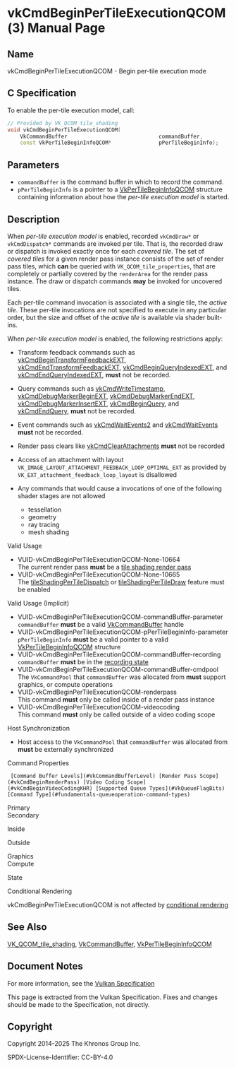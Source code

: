 # vkCmdBeginPerTileExecutionQCOM(3) Manual Page

## Name

vkCmdBeginPerTileExecutionQCOM - Begin per-tile execution mode



## [](#_c_specification)C Specification

To enable the per-tile execution model, call:

```c++
// Provided by VK_QCOM_tile_shading
void vkCmdBeginPerTileExecutionQCOM(
    VkCommandBuffer                             commandBuffer,
    const VkPerTileBeginInfoQCOM*               pPerTileBeginInfo);
```

## [](#_parameters)Parameters

- `commandBuffer` is the command buffer in which to record the command.
- `pPerTileBeginInfo` is a pointer to a [VkPerTileBeginInfoQCOM](https://registry.khronos.org/vulkan/specs/latest/man/html/VkPerTileBeginInfoQCOM.html) structure containing information about how the *per-tile execution model* is started.

## [](#_description)Description

When *per-tile execution model* is enabled, recorded `vkCmdDraw*` or `vkCmdDispatch*` commands are invoked per tile. That is, the recorded draw or dispatch is invoked exactly once for each *covered tile*. The set of *covered tiles* for a given render pass instance consists of the set of render pass tiles, which **can** be queried with `VK_QCOM_tile_properties`, that are completely or partially covered by the `renderArea` for the render pass instance. The draw or dispatch commands **may** be invoked for uncovered tiles.

Each per-tile command invocation is associated with a single tile, the *active tile*. These per-tile invocations are not specified to execute in any particular order, but the size and offset of the *active tile* is available via shader built-ins.

When *per-tile execution model* is enabled, the following restrictions apply:

- Transform feedback commands such as [vkCmdBeginTransformFeedbackEXT](https://registry.khronos.org/vulkan/specs/latest/man/html/vkCmdBeginTransformFeedbackEXT.html), [vkCmdEndTransformFeedbackEXT](https://registry.khronos.org/vulkan/specs/latest/man/html/vkCmdEndTransformFeedbackEXT.html), [vkCmdBeginQueryIndexedEXT](https://registry.khronos.org/vulkan/specs/latest/man/html/vkCmdBeginQueryIndexedEXT.html), and [vkCmdEndQueryIndexedEXT](https://registry.khronos.org/vulkan/specs/latest/man/html/vkCmdEndQueryIndexedEXT.html), **must** not be recorded.
- Query commands such as [vkCmdWriteTimestamp](https://registry.khronos.org/vulkan/specs/latest/man/html/vkCmdWriteTimestamp.html), [vkCmdDebugMarkerBeginEXT](https://registry.khronos.org/vulkan/specs/latest/man/html/vkCmdDebugMarkerBeginEXT.html), [vkCmdDebugMarkerEndEXT](https://registry.khronos.org/vulkan/specs/latest/man/html/vkCmdDebugMarkerEndEXT.html), [vkCmdDebugMarkerInsertEXT](https://registry.khronos.org/vulkan/specs/latest/man/html/vkCmdDebugMarkerInsertEXT.html), [vkCmdBeginQuery](https://registry.khronos.org/vulkan/specs/latest/man/html/vkCmdBeginQuery.html), and [vkCmdEndQuery](https://registry.khronos.org/vulkan/specs/latest/man/html/vkCmdEndQuery.html), **must** not be recorded.
- Event commands such as [vkCmdWaitEvents2](https://registry.khronos.org/vulkan/specs/latest/man/html/vkCmdWaitEvents2.html) and [vkCmdWaitEvents](https://registry.khronos.org/vulkan/specs/latest/man/html/vkCmdWaitEvents.html) **must** not be recorded.
- Render pass clears like [vkCmdClearAttachments](https://registry.khronos.org/vulkan/specs/latest/man/html/vkCmdClearAttachments.html) **must** not be recorded
- Access of an attachment with layout `VK_IMAGE_LAYOUT_ATTACHMENT_FEEDBACK_LOOP_OPTIMAL_EXT` as provided by `VK_EXT_attachment_feedback_loop_layout` is disallowed
- Any commands that would cause a invocations of one of the following shader stages are not allowed
  
  - tessellation
  - geometry
  - ray tracing
  - mesh shading

Valid Usage

- [](#VUID-vkCmdBeginPerTileExecutionQCOM-None-10664)VUID-vkCmdBeginPerTileExecutionQCOM-None-10664  
  The current render pass **must** be a [tile shading render pass](https://registry.khronos.org/vulkan/specs/latest/html/vkspec.html#renderpass-tile-shading)
- [](#VUID-vkCmdBeginPerTileExecutionQCOM-None-10665)VUID-vkCmdBeginPerTileExecutionQCOM-None-10665  
  The [tileShadingPerTileDispatch](https://registry.khronos.org/vulkan/specs/latest/html/vkspec.html#features-tileShadingPerTileDispatch) or [tileShadingPerTileDraw](https://registry.khronos.org/vulkan/specs/latest/html/vkspec.html#features-tileShadingPerTileDraw) feature must be enabled

Valid Usage (Implicit)

- [](#VUID-vkCmdBeginPerTileExecutionQCOM-commandBuffer-parameter)VUID-vkCmdBeginPerTileExecutionQCOM-commandBuffer-parameter  
  `commandBuffer` **must** be a valid [VkCommandBuffer](https://registry.khronos.org/vulkan/specs/latest/man/html/VkCommandBuffer.html) handle
- [](#VUID-vkCmdBeginPerTileExecutionQCOM-pPerTileBeginInfo-parameter)VUID-vkCmdBeginPerTileExecutionQCOM-pPerTileBeginInfo-parameter  
  `pPerTileBeginInfo` **must** be a valid pointer to a valid [VkPerTileBeginInfoQCOM](https://registry.khronos.org/vulkan/specs/latest/man/html/VkPerTileBeginInfoQCOM.html) structure
- [](#VUID-vkCmdBeginPerTileExecutionQCOM-commandBuffer-recording)VUID-vkCmdBeginPerTileExecutionQCOM-commandBuffer-recording  
  `commandBuffer` **must** be in the [recording state](#commandbuffers-lifecycle)
- [](#VUID-vkCmdBeginPerTileExecutionQCOM-commandBuffer-cmdpool)VUID-vkCmdBeginPerTileExecutionQCOM-commandBuffer-cmdpool  
  The `VkCommandPool` that `commandBuffer` was allocated from **must** support graphics, or compute operations
- [](#VUID-vkCmdBeginPerTileExecutionQCOM-renderpass)VUID-vkCmdBeginPerTileExecutionQCOM-renderpass  
  This command **must** only be called inside of a render pass instance
- [](#VUID-vkCmdBeginPerTileExecutionQCOM-videocoding)VUID-vkCmdBeginPerTileExecutionQCOM-videocoding  
  This command **must** only be called outside of a video coding scope

Host Synchronization

- Host access to the `VkCommandPool` that `commandBuffer` was allocated from **must** be externally synchronized

Command Properties

     [Command Buffer Levels](#VkCommandBufferLevel) [Render Pass Scope](#vkCmdBeginRenderPass) [Video Coding Scope](#vkCmdBeginVideoCodingKHR) [Supported Queue Types](#VkQueueFlagBits) [Command Type](#fundamentals-queueoperation-command-types)

Primary  
Secondary

Inside

Outside

Graphics  
Compute

State

Conditional Rendering

vkCmdBeginPerTileExecutionQCOM is not affected by [conditional rendering](#drawing-conditional-rendering)

## [](#_see_also)See Also

[VK\_QCOM\_tile\_shading](https://registry.khronos.org/vulkan/specs/latest/man/html/VK_QCOM_tile_shading.html), [VkCommandBuffer](https://registry.khronos.org/vulkan/specs/latest/man/html/VkCommandBuffer.html), [VkPerTileBeginInfoQCOM](https://registry.khronos.org/vulkan/specs/latest/man/html/VkPerTileBeginInfoQCOM.html)

## [](#_document_notes)Document Notes

For more information, see the [Vulkan Specification](https://registry.khronos.org/vulkan/specs/latest/html/vkspec.html#vkCmdBeginPerTileExecutionQCOM)

This page is extracted from the Vulkan Specification. Fixes and changes should be made to the Specification, not directly.

## [](#_copyright)Copyright

Copyright 2014-2025 The Khronos Group Inc.

SPDX-License-Identifier: CC-BY-4.0